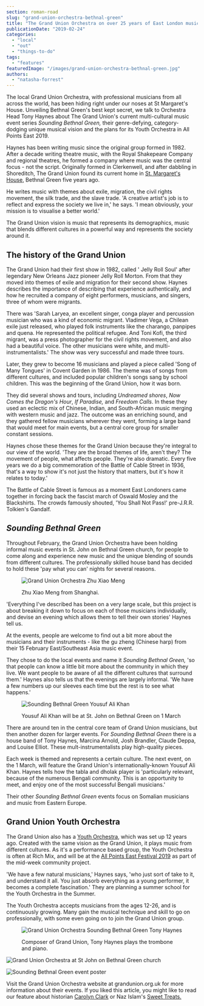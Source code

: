 ```yaml
---
section: roman-road
slug: "grand-union-orchestra-bethnal-green"
title: "The Grand Union Orchestra on over 25 years of East London music"
publicationDate: "2019-02-24"
categories: 
  - "local"
  - "out"
  - "things-to-do"
tags: 
  - "features"
featuredImage: "/images/grand-union-orchestra-bethnal-green.jpg"
authors: 
  - "natasha-forrest"
---
```


The local Grand Union Orchestra, with professional musicians from all across the world, has been hiding right under our noses at St Margaret's House. Unveiling Bethnal Green's best kept secret, we talk to Orchestra Head Tony Haynes about The Grand Union's current multi-cultural music event series _Sounding Bethnal Green,_ their genre-defying, category-dodging unique musical vision and the plans for its Youth Orchestra in All Points East 2019.

Haynes has been writing music since the original group formed in 1982. After a decade writing theatre music, with the Royal Shakepeare Company and regional theatres, he formed a company where music was the central focus - not the script. Originally formed in Clerkenwell, and after dabbling in Shoreditch, The Grand Union found its current home in [St. Margaret's House](https://romanroadlondon.com/st-margarets-house-expansion/), Bethnal Green five years ago.

He writes music with themes about exile, migration, the civil rights movement, the silk trade, and the slave trade. 'A creative artist's job is to reflect and express the society we live in,' he says. 'I mean obviously, your mission is to visualise a better world.'

The Grand Union vision is music that represents its demographics, music that blends different cultures in a powerful way and represents the society around it.

## The history of the Grand Union

The Grand Union had their first show in 1982, called ' Jelly Roll Soul' after legendary New Orleans Jazz pioneer Jelly Roll Morton. From that they moved into themes of exile and migration for their second show. Haynes describes the importance of describing that experience authentically, and how he recruited a company of eight performers, musicians, and singers, three of whom were migrants.

There was 'Sarah Laryea, an excellent singer, conga player and percussion musician who was a kind of economic migrant. Vladimer Vega, a Chilean exile just released, who played folk instruments like the charango, panpipes and quena. He represented the political refugee. And Toni Kofi, the third migrant, was a press photographer for the civil rights movement, and also had a beautiful voice. The other musicians were white, and multi-instrumentalists.' The show was very successful and made three tours.

Later, they grew to become 16 musicians and played a piece called 'Song of Many Tongues' in Covent Garden in 1986. The theme was of songs from different cultures, and included popular children's songs sang by school children. This was the beginning of the Grand Union, how it was born.

They did several shows and tours, including _Undreamed shores_, _Now Comes the Dragon's Hour_, _If Paradise,_ and _Freedom Calls_. In these they used an eclectic mix of Chinese, Indian, and South-African music merging with western music and jazz. The outcome was an enriching sound, and they gathered fellow musicians wherever they went, forming a large band that would meet for main events, but a central core group for smaller constant sessions.

Haynes chose these themes for the Grand Union because they're integral to our view of the world. 'They are the broad themes of life, aren't they? The movement of people, what affects people. They're also dramatic. Every five years we do a big commemoration of the Battle of Cable Street in 1936, that's a way to show it's not just the history that matters, but it's how it relates to today.'

The Battle of Cable Street is famous as a moment East Londoners came together in forcing back the fascist march of Oswald Mosley and the Blackshirts. The crowds famously shouted, 'You Shall Not Pass!' pre-J.R.R. Tolkien's Gandalf.

## _Sounding Bethnal Green_

Throughout February, the Grand Union Orchestra have been holding informal music events in St. John on Bethnal Green church, for people to come along and experience new music and the unique blending of sounds from different cultures. The professionally skilled house band has decided to hold these 'pay what you can' nights for several reasons.

<figure>

![Grand Union Orchestra Zhu Xiao Meng ](/images/4.1-zhu-w196h196.jpg)

<figcaption>

Zhu Xiao Meng from Shanghai.

</figcaption>

</figure>

'Everything I've described has been on a very large scale, but this project is about breaking it down to focus on each of those musicians individually, and devise an evening which allows them to tell their own stories' Haynes tell us.

At the events, people are welcome to find out a bit more about the musicians and their instruments - like the gu zheng (Chinese harp) from their 15 February East/Southeast Asia music event.

They chose to do the local events and name it _Sounding Bethnal Green,_ 'so that people can know a little bit more about the community in which they live. We want people to be aware of all the different cultures that surround them.' Haynes also tells us that the evenings are largely informal. 'We have a few numbers up our sleeves each time but the rest is to see what happens.'

<figure>

![Sounding Bethnal Green Yousuf Ali Khan](/images/about15-1-w306h306.jpg)

<figcaption>

Yousuf Ali Khan will be at St. John on Bethnal Green on 1 March

</figcaption>

</figure>

There are around ten in the central core team of Grand Union musicians, but then another dozen for larger events. For _Sounding Bethnal Green_ there is a house band of Tony Haynes, Marcina Arnold, Josh Brandler, Claude Deppa, and Louise Elliot. These mult-instrumentalists play high-quality pieces.

Each week is themed and represents a certain culture. The next event, on the 1 March, will feature the Grand Union's internationally-known Yousuf Ali Khan. Haynes tells how the tabla and dholak player is 'particularly relevant, because of the numerous Bengali community. This is an opportunity to meet, and enjoy one of the most successful Bengali musicians.'

Their other _Sounding Bethnal Green_ events focus on Somalian musicians and music from Eastern Europe.

## Grand Union Youth Orchestra

The Grand Union also has a [Youth Orchestra](https://grandunion.org.uk/guyo.php), which was set up 12 years ago. Created with the same vision as the Grand Union, it plays music from different cultures. As it's a performance based group, the Youth Orchestra is often at Rich Mix, and will be at the [All Points East Festival 2019](https://romanroadlondon.com/all-points-east-festival-victoria-park-east-london/) as part of the mid-week community project.

'We have a few natural musicians,' Haynes says, 'who just sort of take to it, and understand it all. You just absorb everything as a young performer, it becomes a complete fascination.' They are planning a summer school for the Youth Orchestra in the Summer.

The Youth Orchestra accepts musicians from the ages 12-26, and is continuously growing. Many gain the musical technique and skill to go on professionally, with some even going on to join the Grand Union group.

<figure>

![Grand Union Orchestra Sounding Bethnal Green Tony Haynes](/images/Tony-Haynes-1-1024x683.jpg)

<figcaption>

Composer of Grand Union, Tony Haynes plays the trombone and piano.

</figcaption>

</figure>

![Grand Union Orchestra at St John on Bethnal Green church](/images/grand-union-orchestra-bethnal-green-1024x683.jpg)

![Sounding Bethnal Green event poster](/images/sounding-bethnal-green1-min-1024x683.png)

Visit the Grand Union Orchestra website at grandunion.org.uk for more information about their events. If you liked this article, you might like to read our feature about historian [Carolyn Clark](https://romanroadlondon.com/carolyn-clark-east-london-historian-interview/) or Naz Islam's [Sweet Treats.](https://romanroadlondon.com/sweet-treats-sweet-shop/)
